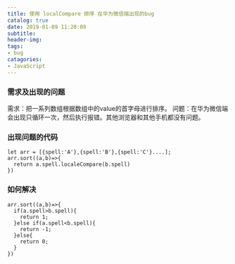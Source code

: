 ```yaml
---
title: 使用 localCompare 排序 在华为微信端出现的bug
catalog: true
date: 2019-01-09 11:20:09
subtitle:
header-img:
tags:
- bug
catagories:
- JavaScript
---
```

### 需求及出现的问题
需求：把一系列数组根据数组中的value的首字母进行排序。
问题：在华为微信端会出现只循环一次，然后执行报错。其他浏览器和其他手机都没有问题。

### 出现问题的代码

```
let arr = [{spell:'A'},{spell:'B'},{spell:'C'}....];
arr.sort((a,b)=>{
  return a.spell.localeCompare(b.spell)
})
```
### 如何解决

```
arr.sort((a,b)=>{
  if(a.spell>b.spell){
    return 1;
  }else if(a.spell<b.spell){
    return -1;
  }else{
    return 0;
  }
})
```
